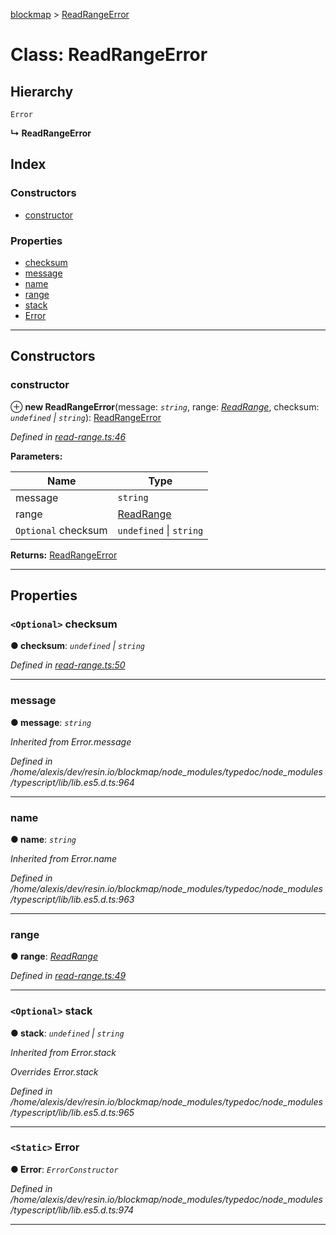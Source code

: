 [blockmap](../README.md) > [ReadRangeError](../classes/readrangeerror.md)

# Class: ReadRangeError

## Hierarchy

 `Error`

**↳ ReadRangeError**

## Index

### Constructors

* [constructor](readrangeerror.md#constructor)

### Properties

* [checksum](readrangeerror.md#checksum)
* [message](readrangeerror.md#message)
* [name](readrangeerror.md#name)
* [range](readrangeerror.md#range)
* [stack](readrangeerror.md#stack)
* [Error](readrangeerror.md#error)

---

## Constructors

<a id="constructor"></a>

###  constructor

⊕ **new ReadRangeError**(message: *`string`*, range: *[ReadRange](readrange.md)*, checksum: *`undefined` \| `string`*): [ReadRangeError](readrangeerror.md)

*Defined in [read-range.ts:46](https://github.com/balena-io-modules/blockmap/blob/cb8180a/lib/read-range.ts#L46)*

**Parameters:**

| Name | Type |
| ------ | ------ |
| message | `string` |
| range | [ReadRange](readrange.md) |
| `Optional` checksum | `undefined` \| `string` |

**Returns:** [ReadRangeError](readrangeerror.md)

___

## Properties

<a id="checksum"></a>

### `<Optional>` checksum

**● checksum**: *`undefined` \| `string`*

*Defined in [read-range.ts:50](https://github.com/balena-io-modules/blockmap/blob/cb8180a/lib/read-range.ts#L50)*

___
<a id="message"></a>

###  message

**● message**: *`string`*

*Inherited from Error.message*

*Defined in /home/alexis/dev/resin.io/blockmap/node_modules/typedoc/node_modules/typescript/lib/lib.es5.d.ts:964*

___
<a id="name"></a>

###  name

**● name**: *`string`*

*Inherited from Error.name*

*Defined in /home/alexis/dev/resin.io/blockmap/node_modules/typedoc/node_modules/typescript/lib/lib.es5.d.ts:963*

___
<a id="range"></a>

###  range

**● range**: *[ReadRange](readrange.md)*

*Defined in [read-range.ts:49](https://github.com/balena-io-modules/blockmap/blob/cb8180a/lib/read-range.ts#L49)*

___
<a id="stack"></a>

### `<Optional>` stack

**● stack**: *`undefined` \| `string`*

*Inherited from Error.stack*

*Overrides Error.stack*

*Defined in /home/alexis/dev/resin.io/blockmap/node_modules/typedoc/node_modules/typescript/lib/lib.es5.d.ts:965*

___
<a id="error"></a>

### `<Static>` Error

**● Error**: *`ErrorConstructor`*

*Defined in /home/alexis/dev/resin.io/blockmap/node_modules/typedoc/node_modules/typescript/lib/lib.es5.d.ts:974*

___

